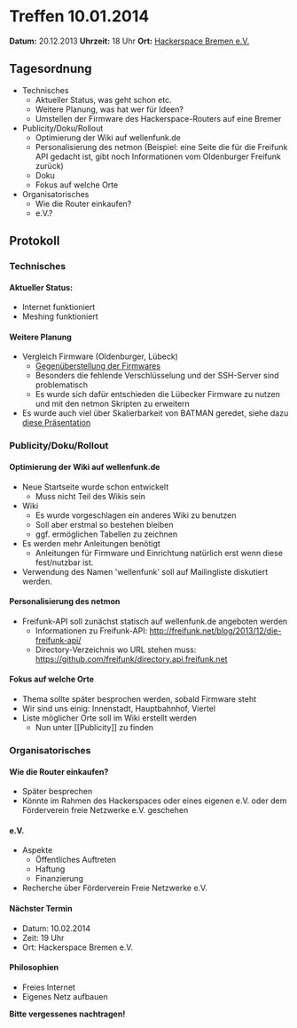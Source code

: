 # Treffen 10.01.2014

**Datum:** 20.12.2013 **Uhrzeit:** 18 Uhr **Ort:** [Hackerspace Bremen e.V.](http://http://www.hackerspace-bremen.de)

## Tagesordnung

* Technisches
  * Aktueller Status, was geht schon etc.
  * Weitere Planung, was hat wer für Ideen?
  * Umstellen der Firmware des Hackerspace-Routers auf eine Bremer
* Publicity/Doku/Rollout
  * Optimierung der Wiki auf wellenfunk.de
  * Personalisierung des netmon (Beispiel: eine Seite die für die Freifunk API gedacht ist, gibt noch Informationen vom Oldenburger Freifunk zurück)
  * Doku
  * Fokus auf welche Orte
* Organisatorisches
  * Wie die Router einkaufen?
  * e.V.?

## Protokoll

### Technisches

#### Aktueller Status:

* Internet funktioniert
* Meshing funktioniert

#### Weitere Planung

* Vergleich Firmware (Oldenburger, Lübeck)
  * [Gegenüberstellung der Firmwares](https://jplitza.de/tmp/FF-Firmwares.pdf)
  * Besonders die fehlende Verschlüsselung und der SSH-Server sind problematisch
  * Es wurde sich dafür entschieden die Lübecker Firmware zu nutzen und mit den netmon Skripten zu erweitern
* Es wurde auch viel über Skalierbarkeit von BATMAN geredet, siehe dazu [diese Präsentation](http://wiki.freifunk.net/images/e/e1/Batman-adv-scalability.pdf)

### Publicity/Doku/Rollout

#### Optimierung der Wiki auf wellenfunk.de
* Neue Startseite wurde schon entwickelt
  * Muss nicht Teil des Wikis sein 
* Wiki
  * Es wurde vorgeschlagen ein anderes Wiki zu benutzen
  * Soll aber erstmal so bestehen bleiben
  * ggf. ermöglichen Tabellen zu zeichnen
* Es werden mehr Anleitungen benötigt
  * Anleitungen für Firmware und Einrichtung natürlich erst wenn diese fest/nutzbar ist.
* Verwendung des Namen 'wellenfunk' soll auf Mailingliste diskutiert werden.
 

#### Personalisierung des netmon

* Freifunk-API soll zunächst statisch auf wellenfunk.de angeboten werden
  * Informationen zu Freifunk-API: http://freifunk.net/blog/2013/12/die-freifunk-api/
  * Directory-Verzeichnis wo URL stehen muss: https://github.com/freifunk/directory.api.freifunk.net

#### Fokus auf welche Orte

* Thema sollte später besprochen werden, sobald Firmware steht
* Wir sind uns einig: Innenstadt, Hauptbahnhof, Viertel
* Liste möglicher Orte soll im Wiki erstellt werden
  * Nun unter [[Publicity]] zu finden 

### Organisatorisches

#### Wie die Router einkaufen?

* Später besprechen
* Könnte im Rahmen des Hackerspaces oder eines eigenen e.V. oder dem Förderverein freie Netzwerke e.V. geschehen

#### e.V.

* Aspekte
  * Öffentliches Auftreten
  * Haftung
  * Finanzierung
* Recherche über Förderverein Freie Netzwerke e.V. 

#### Nächster Termin

* Datum: 10.02.2014
* Zeit: 19 Uhr
* Ort: Hackerspace Bremen e.V.

#### Philosophien

* Freies Internet
* Eigenes Netz aufbauen

**Bitte vergessenes nachtragen!**